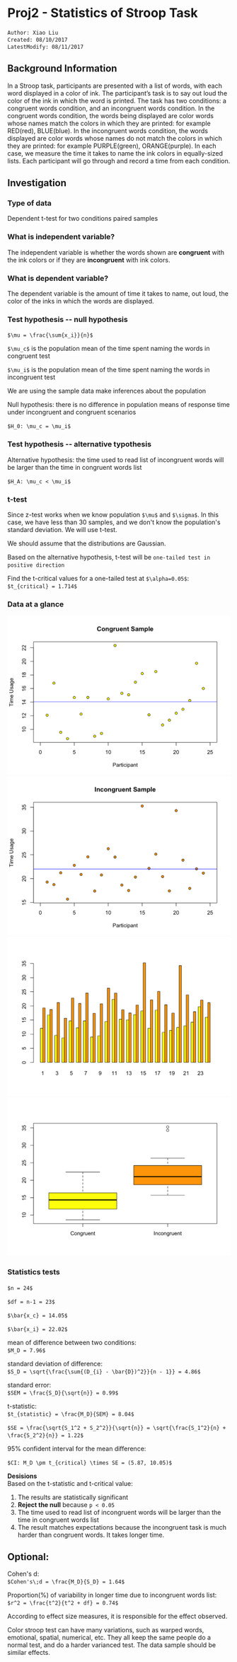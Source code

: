 
# Proj2 - Statistics of Stroop Task

```
Author: Xiao Liu
Created: 08/10/2017
LatestModify: 08/11/2017
```

## Background Information

In a Stroop task, participants are presented with a list of words, with each word displayed in a color of ink. The participant’s task is to say out loud the color of the ink in which the word is printed. The task has two conditions: a congruent words condition, and an incongruent words condition. In the congruent words condition, the words being displayed are color words whose names match the colors in which they are printed: for example RED(red), BLUE(blue). In the incongruent words condition, the words displayed are color words whose names do not match the colors in which they are printed: for example PURPLE(green), ORANGE(purple). In each case, we measure the time it takes to name the ink colors in equally-sized lists. Each participant will go through and record a time from each condition.


## Investigation

### Type of data
Dependent t-test for two conditions paired samples

### What is independent variable?

The independent variable is whether the words shown are **congruent** with the ink colors or if they are **incongruent** with ink colors.

### What is dependent variable?

The dependent variable is the amount of time it takes to name, out loud, the color of the inks in which the words are displayed.

### Test hypothesis -- null hypothesis

`$\mu = \frac{\sum{x_i}}{n}$`

`$\mu_c$` is the population mean of the time spent naming the words in congruent test

`$\mu_i$` is the population mean of  the time spent naming the words in incongruent test

We are using the sample data make inferences about the population 

Null hypothesis: there is no difference in population means of response time under incongruent and congruent scenarios

`$H_0: \mu_c = \mu_i$`

### Test hypothesis -- alternative typothesis
Alternative hypothesis: the time used to read list of incongruent words will be larger than the time in congruent words list

``$H_A: \mu_c < \mu_i$``

### t-test
Since z-test works when we know population `$\mu$` and `$\sigma$`. In this case, we have less than 30 samples, and we don't know the population's standard deviation. We will use t-test.

We should assume that the distributions are Gaussian.

Based on the alternative hypothesis, t-test will be `one-tailed test in positive direction`

Find the t-critical values for a one-tailed test at `$\alpha=0.05$`:  
`$t_{critical} = 1.714$`


### Data at a glance
![image](./img/congruent.png)
![image](./img/incongruent.png)
![image](./img/barplot.png)
![image](./img/boxplot.png)

### Statistics tests

`$n = 24$`

`$df = n-1 = 23$`

`$\bar{x_c} = 14.05$`

`$\bar{x_i} = 22.02$`

mean of difference between two conditions:  
`$M_D = 7.96$`

standard deviation of difference:  
`$S_D = \sqrt{\frac{\sum{(D_{i} - \bar{D})^2}}{n - 1}} = 4.86$`

standard error:  
`$SEM = \frac{S_D}{\sqrt{n}} = 0.99$`

t-statistic:  
`$t_{statistic} = \frac{M_D}{SEM} = 8.04$`

`$SE = \frac{\sqrt{S_1^2 + S_2^2}}{\sqrt{n}} = \sqrt{\frac{S_1^2}{n} + \frac{S_2^2}{n}} = 1.22$`

95% confident interval for the mean difference:  

`$CI: M_D \pm t_{critical} \times SE = (5.87, 10.05)$`



**Desisions**  
Based on the t-statistic and t-critical value:
1. The results are statistically significant
2. **Reject the null** because `p < 0.05`
3. The time used to read list of incongruent words will be larger than the time in congruent words list
4. The result matches expectations because the incongruent task is much harder than congruent words. It takes longer time.


## Optional:

Cohen's d:  
`$Cohen's\;d = \frac{M_D}{S_D} = 1.64$`

Proportion(%) of variability in longer time due to incongruent words list:    
`$r^2 = \frac{t^2}{t^2 + df} = 0.74$`

According to effect size measures, it is responsible for the effect observed.

Color stroop test can have many variations, such as warped words, emotional, spatial, numerical, etc. They all keep the same people do a normal test, and do a harder varianced test. The data sample should be similar effects.




